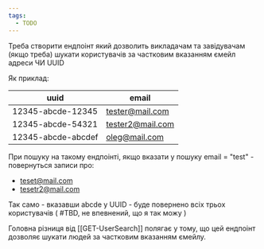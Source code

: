 ```yaml
---
tags:
  - TODO
---
```

Треба створити ендпоінт який дозволить викладачам та завідувачам (якщо треба) шукати користувачів за частковим вказанням ємейл адреси ЧИ UUID

Як приклад:

| uuid | email |
| ---- | ---- |
| 12345-abcde-12345 | tester@mail.com |
| 12345-abcde-54321 | tester2@mail.com |
| 12345-abcde-abcdef | oleg@mail.com |

При пошуку на такому ендпоінті, якщо вказати у пошуку email = "test" - повернуться записи про:
- teset@mail.com
- tesetr2@mail.com

Так само - вказавши abcde у UUID - буде повернено всіх трьох користувачів ( #TBD, не впевнений, що я так можу ) 

Головна різниця від [[GET-UserSearch]] полягає у тому, що цей ендпоінт дозволяє шукати людей за частковим вказанням ємейлу.